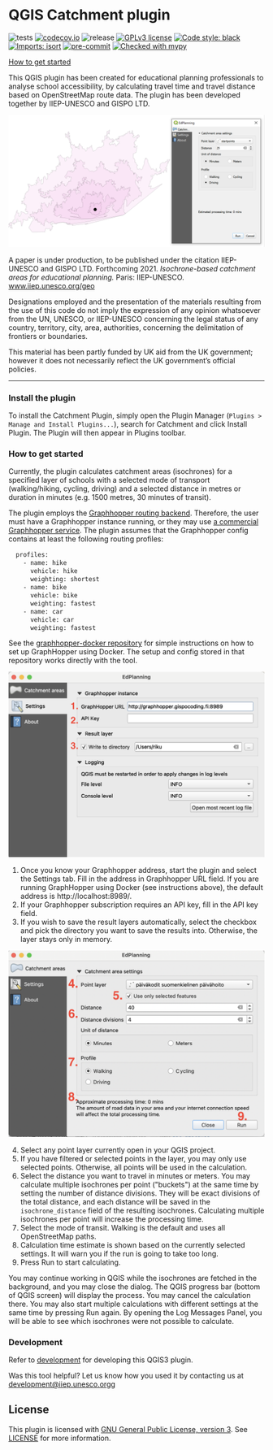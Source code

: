 

# QGIS Catchment plugin
![tests](https://github.com/GispoCoding/catchment-plugin/workflows/Tests/badge.svg)
[![codecov.io](https://codecov.io/github/GispoCoding/qgis-catchment-areas/coverage.svg?branch=master)](https://codecov.io/github/GispoCoding/catchment-plugin?branch=master)
![release](https://github.com/GispoCoding/catchment-plugin/workflows/Release/badge.svg)
[![GPLv3 license](https://img.shields.io/badge/License-GPLv3-blue.svg)](http://perso.crans.org/besson/LICENSE.html)
[![Code style: black](https://img.shields.io/badge/code%20style-black-000000.svg)](https://github.com/psf/black)
[![Imports: isort](https://img.shields.io/badge/%20imports-isort-%231674b1?style=flat&labelColor=ef8336)](https://pycqa.github.io/isort/)
[![pre-commit](https://img.shields.io/badge/pre--commit-enabled-brightgreen?logo=pre-commit&logoColor=white)](https://github.com/pre-commit/pre-commit)
[![Checked with mypy](http://www.mypy-lang.org/static/mypy_badge.svg)](http://mypy-lang.org/)

[How to get started](#how-to-get-started)

This QGIS plugin has been created for educational planning professionals to analyse school accessibility, by calculating travel time and travel distance based on OpenStreetMap route data. The plugin has been developed together by IIEP-UNESCO and GISPO LTD.

![Isochrones in QGIS](imgs/screenshot_ui.PNG)

A paper is under production, to be published under the citation IIEP-UNESCO and GISPO LTD. Forthcoming 2021. *Isochrone-based catchment areas for educational planning.* Paris: IIEP-UNESCO. www.iiep.unesco.org/geo

Designations employed and the presentation of the materials resulting from the use of this code do not imply the expression of any opinion whatsoever from the UN, UNESCO, or IIEP-UNESCO concerning the legal status of any country, territory, city, area, authorities, concerning the delimitation of frontiers or boundaries.

This material has been partly funded by UK aid from the UK government; however it does not necessarily reflect the UK government’s official policies.

---

### Install the plugin

To install the Catchment Plugin, simply open the Plugin Manager (`Plugins > Manage and Install Plugins...`), search for Catchment and click Install Plugin. The Plugin will then appear in Plugins toolbar.

### How to get started

Currently, the plugin calculates catchment areas (isochrones) for a specified layer of schools with a selected mode of transport (walking/hiking, cycling, driving) and a selected distance in metres or duration in minutes (e.g. 1500 metres, 30 minutes of transit).

The plugin employs the [Graphhopper routing backend](https://github.com/graphhopper/graphhopper). Therefore, the user must have a Graphhopper instance running, or they may use [a commercial Graphhopper service](https://www.graphhopper.com/). The plugin assumes that the Graphhopper config contains at least the following routing profiles:
```
  profiles:
    - name: hike
      vehicle: hike
      weighting: shortest
    - name: bike
      vehicle: bike
      weighting: fastest
    - name: car
      vehicle: car
      weighting: fastest
```

See the [graphhopper-docker repository](https://github.com/GispoCoding/graphhopper-docker) for simple instructions on how to set up GraphHopper using Docker. The setup and config stored in that repository works directly with the tool.

![Settings panel](imgs/settings.png)

1. Once you know your Graphhopper address, start the plugin and select the Settings tab. Fill in the address in Graphhopper URL field. If you are running GraphHopper using Docker (see instructions above), the default address is http://localhost:8989/.
2. If your Graphhopper subscription requires an API key, fill in the API key field.
3. If you wish to save the result layers automatically, select the checkbox and pick the directory you want to save the results into. Otherwise, the layer stays only in memory.

![Catchment area panel](imgs/run.png)

4. Select any point layer currently open in your QGIS project.
5. If you have filtered or selected points in the layer, you may only use selected points. Otherwise, all points will be used in the calculation.
6. Select the distance you want to travel in minutes or meters. You may calculate multiple isochrones per point ("buckets") at the same time by setting the number of distance divisions. They will be exact divisions of the total distance, and each distance will be saved in the `isochrone_distance` field of the resulting isochrones. Calculating multiple isochrones per point will increase the processing time.
7. Select the mode of transit. Walking is the default and uses all OpenStreetMap paths.
8. Calculation time estimate is shown based on the currently selected settings. It will warn you if the run is going to take too long.
9. Press Run to start calculating.

You may continue working in QGIS while the isochrones are fetched in the background, and you may close the dialog. The QGIS progress bar (bottom of QGIS screen) will display the process. You may cancel the calculation there. You may also start multiple calculations with different settings at the same time by pressing Run again. By opening the Log Messages Panel, you will be able to see which isochrones were not possible to calculate.

### Development

Refer to [development](docs/development.md) for developing this QGIS3 plugin.

Was this tool helpful? Let us know how you used it by contacting us at development@iiep.unesco.orgg

## License
This plugin is licensed with
[GNU General Public License, version 3](https://www.gnu.org/licenses/gpl-3.0.html).
See [LICENSE](LICENSE) for more information.
